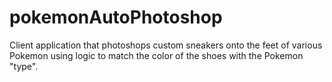 # pokemonAutoPhotoshop
 Client application that photoshops custom sneakers onto the feet of various Pokemon using logic to match the color of the shoes with the Pokemon "type".
